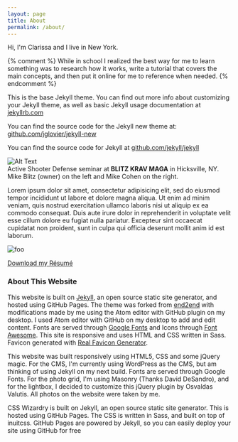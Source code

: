 ```yaml
---
layout: page
title: About
permalink: /about/
---
```


Hi, I'm Clarissa and I live in New York.

{% comment %} While in school I realized the best way for me to learn something was to research how it works, write a tutorial that covers the main concepts, and then put it online for me to reference when needed. {% endcomment %}

This is the base Jekyll theme. You can find out more info about customizing your Jekyll theme, as well as basic Jekyll usage documentation at [jekyllrb.com](http://jekyllrb.com/)

You can find the source code for the Jekyll new theme at: [github.com/jglovier/jekyll-new](https://github.com/jglovier/jekyll-new)

You can find the source code for Jekyll at [github.com/jekyll/jekyll](https://github.com/jekyll/jekyll)

<div class="floated">
<img class="normal" src="/testgitpages/images/kravmaga.jpg" alt="Alt Text"><br>
Active Shooter Defense seminar at <b>BLITZ KRAV MAGA</b> in Hicksville, NY. Mike Blitz (owner) on the left and Mike Cohen on the right.
<!-- <figcaption class="caption">Active Shooter Defense seminar at <b>BLITZ KRAV MAGA</b> in Hicksville, NY. Mike Blitz (owner) on the left and Mike Cohen on the right.</figcaption> -->
</div>

<p>Lorem ipsum dolor sit amet, consectetur adipisicing elit, sed do eiusmod tempor incididunt ut labore et dolore magna aliqua. Ut enim ad minim veniam, quis nostrud exercitation ullamco laboris nisi ut aliquip ex ea commodo consequat. Duis aute irure dolor in reprehenderit in voluptate velit esse cillum dolore eu fugiat nulla pariatur. Excepteur sint occaecat cupidatat non proident, sunt in culpa qui officia deserunt mollit anim id est laborum.</p>

<p style="clear:both;"></p>

![foo](/url "title")

<a href="{{ '/images/Resume.pdf' | prepend: site.baseurl }}" class="button button-ghost" title="resume">Download my Résumé</a>

### About This Website
This website is built on [Jekyll](http://jekyllrb.com/), an open source static site generator, and hosted using GitHub Pages.  The theme was forked from [end2end]() with modifications made by me using the Atom editor with GitHub plugin on my desktop.  I used Atom editor with GitHub on my desktop to add and edit content.  Fonts are served through [Google Fonts](https://fonts.google.com/) and Icons through [Font Awesome]().  This site is responsive and uses HTML and CSS written in Sass.  Favicon generated with [Real Favicon Generator](https://realfavicongenerator.net).

This website was built responsively using HTML5, CSS and some jQuery magic. For the CMS, I'm currently using WordPress as the CMS, but am thinking of using Jekyll on my next build. Fonts are served through Google Fonts. For the photo grid, I'm using Masonry (Thanks David DeSandro), and for the lightbox, I decided to customize this jQuery plugin by Osvaldas Valutis. All photos on the website were taken by me.

CSS Wizardry is built on Jekyll, an open source static site generator. This is hosted using GitHub Pages.
The CSS is written in Sass, and built on top of inuitcss.
 GitHub Pages are powered by Jekyll, so you can easily deploy your site using GitHub for free

